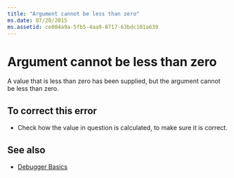 ```yaml
---
title: "Argument cannot be less than zero"
ms.date: 07/20/2015
ms.assetid: ce004a9a-5fb5-4aa9-8717-63bdc101a639
---
```

# Argument cannot be less than zero
A value that is less than zero has been supplied, but the argument cannot be less than zero.  
  
## To correct this error  
  
- Check how the value in question is calculated, to make sure it is correct.  
  
## See also

- [Debugger Basics](/visualstudio/debugger/debugger-feature-tour)
